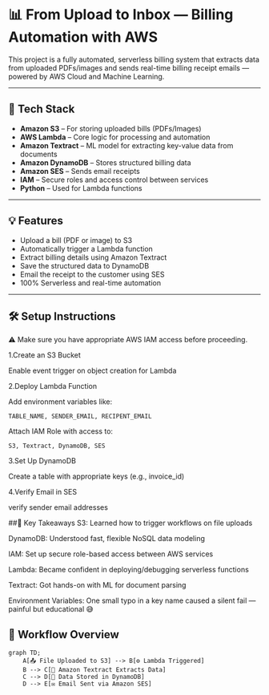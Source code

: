 # 📊 From Upload to Inbox — Billing Automation with AWS

This project is a fully automated, serverless billing system that extracts data from uploaded PDFs/images and sends real-time billing receipt emails — powered by AWS Cloud and Machine Learning.

---

## 🚀 Tech Stack

- **Amazon S3** – For storing uploaded bills (PDFs/Images)
- **AWS Lambda** – Core logic for processing and automation
- **Amazon Textract** – ML model for extracting key-value data from documents
- **Amazon DynamoDB** – Stores structured billing data
- **Amazon SES** – Sends email receipts
- **IAM** – Secure roles and access control between services
- **Python** – Used for Lambda functions

---

## 💡 Features

- Upload a bill (PDF or image) to S3
- Automatically trigger a Lambda function
- Extract billing details using Amazon Textract
- Save the structured data to DynamoDB
- Email the receipt to the customer using SES
- 100% Serverless and real-time automation

---
## 🛠️ Setup Instructions
⚠️ Make sure you have appropriate AWS IAM access before proceeding.

1.Create an S3 Bucket

 Enable event trigger on object creation for Lambda

2.Deploy Lambda Function

  Add environment variables like:

    TABLE_NAME, SENDER_EMAIL, RECIPENT_EMAIL


  Attach IAM Role with access to:

    S3, Textract, DynamoDB, SES

3.Set Up DynamoDB

Create a table with appropriate keys (e.g., invoice_id)

4.Verify Email in SES

verify sender email addresses


##📌 Key Takeaways
S3: Learned how to trigger workflows on file uploads

DynamoDB: Understood fast, flexible NoSQL data modeling

IAM: Set up secure role-based access between AWS services

Lambda: Became confident in deploying/debugging serverless functions

Textract: Got hands-on with ML for document parsing

Environment Variables: One small typo in a key name caused a silent fail — painful but educational 😅


## 🔁 Workflow Overview

```mermaid
graph TD;
    A[📤 File Uploaded to S3] --> B[⚙️ Lambda Triggered]
    B --> C[🧠 Amazon Textract Extracts Data]
    C --> D[💾 Data Stored in DynamoDB]
    D --> E[✉️ Email Sent via Amazon SES]



